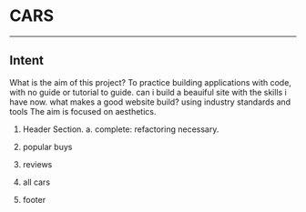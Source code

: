 # CARS

---

## Intent
What is the aim of this project? To practice building applications with code, with no guide or tutorial to guide. can i build a beauiful site with the skills i have now. what makes a good website build? using industry standards and tools
The aim is focused on aesthetics.

1. Header Section.
    a. complete: refactoring necessary.

2. popular buys

3. reviews

4. all cars

5. footer
